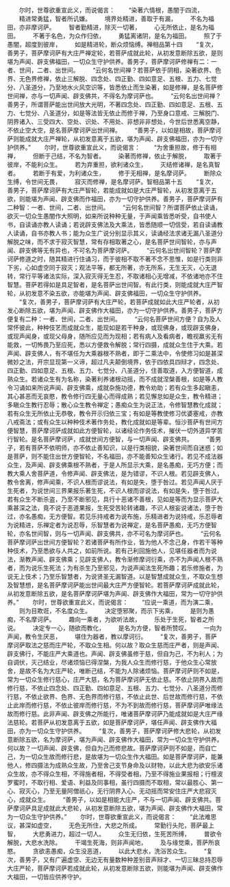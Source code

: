 <!-- { "loadSidebar": true } -->
　　尔时，世尊欲重宣此义，而说偈言：
　　“染著六情根，愚闇于四流，
　　精进常勇猛，智者所讥嫌。
　　境界处精进，善取于有漏，
　　不名为福田，亦非摩诃萨。
　　智者勤精进，除灭一切著，
　　心无所依止，是名为福田。
　　不著于名色，为众作归依，
　　勇猛离诸阴，是名为福田。
　　照了于愚闇，超度到彼岸，
　　如是精进轮，断众烦恼缚。禅相品第十四
　　“复次，善男子，菩萨摩诃萨有大庄严禅定轮，若菩萨成就此轮，从初发意断除五欲，是则堪为声闻、辟支佛福田，一切众生守护供养。善男子，菩萨摩诃萨修禅有二：一者、世间，二者、出世间。
　　“云何名世间禅？若菩萨依于阴相，染著欲界、色界、无色界修禅，依止三解脱、四念处、四正勤、四如意足、五根、五力、七觉分、八圣道分，乃至地水火风空识等，皆悉依止而生染著，如是修禅，是名菩萨修世间禅，亦与一切声闻、辟支佛共，不得名为摩诃萨也。
　　“云何名出世间禅？善男子，所谓菩萨能出世间放大光明，不著四念处、四正勤、四如意足、五根、五力、七觉分、八圣道分，如是等法皆无依止而修于禅，乃至身口意戒、三解脱门、阴界诸入、三受四大、空处、识处、不用处、非想非非想处，今世后世悉离空静，不依止空大空，是名菩萨摩诃萨出世间禅。
　　“善男子，以如是相故，菩萨摩诃萨则能成就大庄严禅轮，从初发意离于五欲，堪为声闻、辟支佛福田，亦为一切守护供养。”
　　尔时，世尊欲重宣此义，而说偈言：
　　“为舍重担故，修于有相禅，
　　但断于己结，不名为智者。
　　染著而修禅，依止于解脱，
　　取著于彼岸，不能利众生。
　　若为弃重担，欲利诸众生，
　　灭结修诸禅，是名真智者。
　　若断于有爱，为利诸众生，
　　修于无相禅，是名摩诃萨。
　　断除众生缚，令世间无畏，
　　寂灭而修禅，是名摩诃萨。智相品第十五
　　“复次，善男子，菩萨摩诃萨有大庄严智轮，若能成就如是大庄严智轮，从初发意离于五欲，则能堪为声闻、辟支佛而作福田，亦为一切守护供养。善男子，菩萨摩诃萨有二种智：一者、世间，二者、出世间。
　　“云何名世间智？所谓菩萨依止读诵，欲灭一切众生愚闇作大照明，如来所说种种无量，于声闻乘皆悉听受，自书使人书，自读诵亦教人读诵；若说辟支佛法及大乘法，皆悉随顺一切信受，若自读诵教人读诵，自书亦教人书；能为众生广说分别显示其义，读诵经法求诸无漏八圣道分解脱之味，而不求于寂灭智慧，常有存相取著之心，是名菩萨世间智轮，亦与声闻、辟支佛等无有异也，不可名为菩萨摩诃萨。
　　“云何名出世间智轮？菩萨摩诃萨修道之时，随其精进行住诵习，而于彼相不取不著不念不思惟，如是行类则非下劣，心如虚空同于寂灭；观法平等，都无所著，亦无所系，无生无灭，心无退转，常行平等诸法实际，深入寂灭得无生忍，不取诸相心无增减，不依诸地亦不住智慧。菩萨若得如是具足智者，是名菩萨出世间智。有此行类，则能成就大庄严智轮，从初发意不染五欲，亦能堪为声闻、辟支佛福田，一切众生守护供养。
　　“复次，善男子，菩萨摩诃萨有大庄严轮，若菩萨成就如此大庄严轮者，从初发心断除五欲，堪为声闻、辟支佛作大福田，亦为一切守护供养。善男子，菩萨方便复有二种：一者、世间，二者、出世间。
　　“云何名菩萨世间方便？自为及人常怀彼此，种种伎艺而成就众生，能现如是若干种身，或现佛身，或现辟支佛身，或现声闻身，或现父母身，随所应见而为现相；若有病人及看病者，瞻视羸劣无有能救，一切怖畏乃至应死，悉以方便救令解脱；常行四摄，成就众生住于大乘。若声闻、辟支佛人，有不堪任为大乘器根不熟者，即于二乘法中，令使修习如是甚深微妙之法，开宗显现第一义谛，超过凡夫颠倒境界，依于四依具四辩才，四念处、四正勤、四如意足、五根、五力、七觉分、八圣道分，住善取道，入方便智道，成熟众生。若诸众生有为名称，染著利养诸根动摇，而不成就涅槃善根，如是等人教令习诵如来所说声闻、辟支佛乘，成就杂施功德，教令劝助；若有众生多起瞋恚，其心甚恶而无哀愍，教令修行四无量心而得成熟；若见懈怠如是众生，教令精进；多瞋众生教行忍辱；散心众生教令禅定；愚痴众生为说正法，令修智慧教化成就；若有众生无所依止无恭敬，教令开示归依三宝；有如是等教使修习优婆塞戒，亦教八戒斋法；或有众生以种种伎术著作务处，教化成就如是等辈。恒沙菩萨有世间方便智慧，菩萨摩诃萨成就如此方便智轮，以诸经论作务伎术，摧伏一切外道异学苦行智轮。是名菩萨摩诃萨，成就世间方便智，与一切声闻、辟支佛共。
　　“善男子，若有菩萨不依明师，亦不依止善知识，以是行类相貌，染著世间而自迷惑；如是菩萨，则不能住出世方便智轮，不名福田，亦不能善知众生诸行。若见不成法器众生，及声闻、辟支佛乘根不熟者，于是人所显示大乘，是名愚痴，无巧方便；而教大乘人舍菩萨道，令修声闻、辟支佛法，是为错谬，不识人根。若见辟支佛人，教令舍离，修声闻乘，不识人根而谬说法，有如是失，堕于咎过。若见声闻人厌于生死者，为说世间三界果报乐著生死，不识人根而谬说法，有如是失，堕于咎过。若有众生不断杀盗，乃至不断邪见，具行十恶诸不善根，见如是等而为显示菩萨大乘甚深之法，竟不说于恶道果报，生死受苦轮转诸趣，不识人根妄说诸法，堕于咎过，亦名愚痴，无方便智。若见乐持戒者为说布施，乐精进者为说持戒，乐忍辱者为说精进，乐禅定者为说忍辱，乐智慧者为说禅定，是名菩萨愚痴，无巧方便智轮，亦名世间智，则与一切声闻、辟支佛共，亦不可名为摩诃萨也。
　　“云何名菩萨摩诃萨出世间方便智轮？若诸菩萨有所作业，皆为他人不念己身，作若干等种种伎术，乃至悉欲与人共之，如前所说。若有己利回施他人，见堪任器者而为说法，渐教声闻、辟支佛乘；见辟支佛人，教令渐修摩诃衍乘，亦不为声闻人根不熟者，而为说乐生死法；为有杀生乃至邪见，为说声闻法生死所趣；若乐修施者，为说无上伎术；乃至乐智慧者，为说贤圣无漏智道。以是智慧成就众生，不取众生想及智慧想，是名菩萨摩诃萨能出世间最大庄严方便智轮。若菩萨摩诃萨成就此轮，从初发意断除五欲，是名菩萨摩诃萨堪为声闻、辟支佛作大福田，常为一切守护供养。”
　　尔时，世尊欲重宣此义，而说偈言：
　　“应说一乘道，而为演二乘，
　　则为目欺诳，不名度众生。
　　决定堕邪聚，而示下劣乘，
　　是则为愚痴，不名摩诃萨。
　　趣向一乘者，为欲听法故，
　　乐处于生死，智者之所说。
　　决定专一心，随欲而教化，
　　是名为方便，智者所赞叹。
　　一向为声闻，教令生厌恶，
　　堪住为器者，教以摩诃衍。
　　“复次，善男子，菩萨摩诃萨取法之慈而庄严轮，不取众生相。何以故？取众生慈而庄严者，则是声闻、辟支佛行，不能庄严大乘道也。声闻、辟支佛虽修于慈，但自为己，不为利人；为自调伏，灭己结业，尽诸烦恼已得涅槃，为我人众生而修行慈，于他众生心常放舍，是故不名为大庄严轮，唯断己结，不能为人除诸烦恼。菩萨摩诃萨则不如是，常为一切众生修行慈心，庄严大慈，名为菩萨摩诃萨无依止慈。不依止阴界入故而修行慈，不依止四念处、四正勤、四如意足、五根、五力、七觉分、八圣道分而修行慈，不依止欲界、色界、无色界而修行慈，不依止此世、后世故而修行慈，不依止此岸而修行慈，不依止彼岸而修行慈，不为不到故而修行慈，菩萨摩诃萨唯缘法故而修行慈。此非声闻、辟支佛之所能行，唯诸菩萨摩诃萨乃能成就如是大庄严缘法慈轮。若菩萨从初发意离于五欲，如是菩萨摩诃萨，堪任声闻、辟支佛作大福田，亦为一切众生守护供养。
　　“复次，善男子，菩萨摩诃萨修大悲轮，从初发意断除五欲，名为摩诃萨，堪为声闻、辟支佛作大福田，常为一切众生守护供养。何以故？一切声闻、辟支佛，但自为己而修悲故。菩萨摩诃萨则不如是，而自亡己，为一切众生故而修行悲，是故堪为一切众生作大福田。如是菩萨摩诃萨，能兼他人，修四摄法为成熟众生故，乃至舍己支节身命及以财物，以此大悲为欲安乐诸众生故，亦不得众生相，不得施者相，不得受者相，乃至不得施业果报相；行檀波罗蜜时，不取行相、爱语、利益及同事相，虽行四摄而不取相，常以最胜心、第一心、寂灭心，乃至无量阿僧祇心，无行阴界入心、无动摇而常安住庄严大悲寂灭心，成就众生。
　　“善男子，以如是相能大庄严，不与一切声闻、辟支佛共。菩萨摩诃萨具足成就此大悲轮，从初发意断除五欲，堪为声闻、辟支佛作大福田，常为一切众生守护供养。”
　　尔时，世尊欲重宣此义，而说偈言：
　　“此法难思议，甚深如虚空，
　　无色无所住，大悲之所成。
　　常勤行头陀，菩萨最上智，
　　大悲勇进力，超过一切人。
　　众生无归依，生死苦所缚，
　　普欲令解脱，大悲水洗除。
　　干竭生死海，则非声闻地，
　　及与缘觉乘，菩萨所哀愍。
　　贪欲恚愚痴，众生没恶道，
　　以此大悲水，洗浴苦众生。
　　“复次，善男子，又有广遍虚空、无边无有量数种种差别音声辩才、一切三昧总持忍辱大庄严轮，菩萨摩诃萨若成就此轮，从初发意断除五欲，则能堪为声闻、辟支佛作大福田，一切皆应供养守护。
